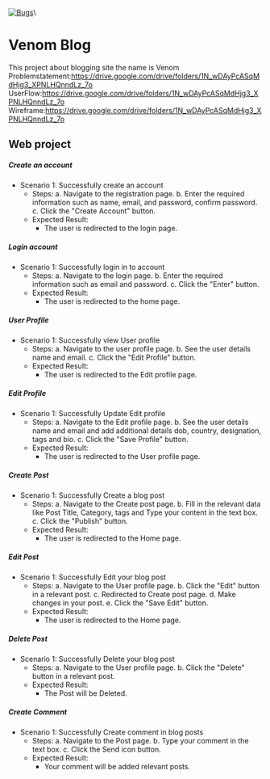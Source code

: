 [![Bugs](https://sonarcloud.io/api/project_badges/measure?project=fssa-batch3_mathivanan.pachiyappan__web_project&metric=bugs)](https://sonarcloud.io/summary/new_code?id=fssa-batch3_mathivanan.pachiyappan__web_project)\

# Venom Blog

This project about blogging site the name is Venom
Problemstatement:https://drive.google.com/drive/folders/1N_wDAyPcASqMdHjg3_XPNLHQnndLz_7o
UserFlow:https://drive.google.com/drive/folders/1N_wDAyPcASqMdHjg3_XPNLHQnndLz_7o
Wireframe:https://drive.google.com/drive/folders/1N_wDAyPcASqMdHjg3_XPNLHQnndLz_7o


## Web project 

##### Create an account
 * Scenario 1: Successfully create an account
   * Steps: 
        a. Navigate to the registration page.
        b. Enter the required information such as name, email, and password, confirm password.
        c. Click the "Create Account" button.
   * Expected Result:
     * The user is redirected to the login page. 

##### Login account
 * Scenario 1: Successfully login in to account
   * Steps: 
        a. Navigate to the login page.
        b. Enter the required information such as email and password.
        c. Click the "Enter" button.
   * Expected Result:
     * The user is redirected to the home page.

##### User Profile
 * Scenario 1: Successfully view User profile
   * Steps: 
        a. Navigate to the user profile page.
        b. See the user details name and email.
        c. Click the "Edit Profile" button.
   * Expected Result:
     * The user is redirected to the Edit profile page.

##### Edit Profile
 * Scenario 1: Successfully Update Edit profile
   * Steps: 
        a. Navigate to the Edit profile page.
        b. See the user details name and email and add additional details dob, country, designation, tags and bio.
        c. Click the "Save Profile" button.
   * Expected Result:
     * The user is redirected to the User profile page.

##### Create Post
 * Scenario 1: Successfully Create a blog post
   * Steps: 
        a. Navigate to the Create post page.
        b. Fill in the relevant data like Post Title, Category, tags and Type your content in the text box.
        c. Click the "Publish" button.
   * Expected Result:
     * The user is redirected to the Home page.

##### Edit Post
 * Scenario 1: Successfully Edit your blog post
   * Steps: 
        a. Navigate to the User profile page.
        b. Click the "Edit" button in a relevant post.
        c. Redirected to Create post page.
        d. Make changes in your post.
        e. Click the "Save Edit" button.
   * Expected Result:
     * The user is redirected to the Home page.

##### Delete Post
 * Scenario 1: Successfully Delete your blog post
   * Steps: 
        a. Navigate to the User profile page.
        b. Click the "Delete" button in a relevant post.
   * Expected Result:
     * The Post will be Deleted.

##### Create Comment
 * Scenario 1: Successfully Create comment in blog posts
   * Steps: 
        a. Navigate to the Post page.
        b. Type your comment in the text box.
        c. Click the Send icon button.
   * Expected Result:
     * Your comment will be added relevant posts.